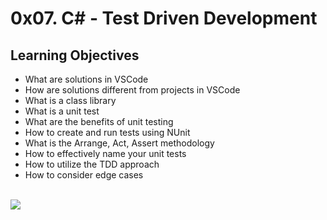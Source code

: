 # 0x07. C# - Test Driven Development
## Learning Objectives
* What are solutions in VSCode
* How are solutions different from projects in VSCode
* What is a class library
* What is a unit test
* What are the benefits of unit testing
* How to create and run tests using NUnit
* What is the Arrange, Act, Assert methodology
* How to effectively name your unit tests
* How to utilize the TDD approach
* How to consider edge cases
<br>
<img src="https://www.holbertonschool.com/holberton-logo.png">